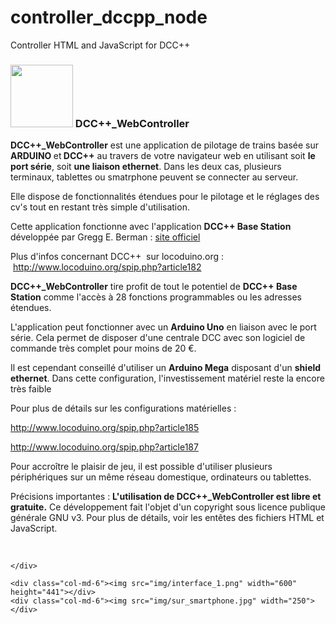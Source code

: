 # controller_dccpp_node
Controller HTML and JavaScript for DCC++



<body>
<div class="jumbotron">
  <div class="container">
    <h3><img src="img/logo.png" width="100">   DCC++<span class="text-justify">_WebController</span></h3>
  </div>
</div>
<div class="container">
  <div class="row">
    <div class="col-md-6">
      <p class="text-justify"><strong>DCC++_WebController</strong> est une application de pilotage de trains <strong></strong>basée sur<strong> ARDUINO </strong>et<strong> DCC++</strong> au travers de votre navigateur web en utilisant soit <strong>le port série</strong>, soit <strong>une liaison ethernet</strong>. Dans les deux cas, plusieurs terminaux, tablettes ou smatrphone peuvent se connecter au serveur.</p>
      <p class="text-justify"> Elle dispose de fonctionnalités  étendues pour le pilotage et le réglages des cv's tout en restant très simple d'utilisation.</p>
      <p class="text-justify">Cette application fonctionne avec l'application <strong>DCC++ Base Station</strong> développée par Gregg E. Berman : <a href="https://sites.google.com/site/dccppsite/">site officiel</a></p>
      <p class="text-justify">Plus d'infos concernant DCC++  sur locoduino.org :<br>
         <a href="http://www.locoduino.org/spip.php?article182">http://www.locoduino.org/spip.php?article182</a></p>
      <p class="text-justify"><strong>DCC++_WebController</strong> tire profit de tout le potentiel de <strong>DCC++ Base Station</strong> comme l'accès à 28 fonctions programmables ou les adresses étendues.</p>
      <p class="text-justify">L'application peut fonctionner avec un <strong>Arduino Uno</strong> en liaison avec le port série. Cela permet de disposer d'une centrale DCC avec son logiciel de commande très complet pour moins de 20 €. </p>
      <p class="text-justify">Il est cependant conseillé d'utiliser un <strong>Arduino Mega</strong> disposant d'un <strong>shield ethernet</strong>. Dans cette configuration, l'investissement matériel reste la encore très faible</p>
      <p class="text-justify">Pour plus de détails sur les configurations matérielles : </p>
      <p class="text-justify"><a href="http://www.locoduino.org/spip.php?article185">http://www.locoduino.org/spip.php?article185</a></p>
      <p class="text-justify"><a href="http://www.locoduino.org/spip.php?article187">http://www.locoduino.org/spip.php?article187</a></p>
      <p class="text-justify">Pour accroître le plaisir de jeu, il est possible d'utiliser plusieurs périphériques sur un même réseau domestique, ordinateurs ou tablettes.</p>
      <p class="text-justify">Précisions importantes : <strong>L'utilisation de DCC++_WebController est libre et gratuite.</strong> Ce développement fait l'objet d'un copyright sous licence publique générale GNU v3. Pour plus de détails, voir les entêtes des fichiers HTML et JavaScript.</p>
      <p class="text-justify">&nbsp;</p>
      
    </div>
    
    <div class="col-md-6"><img src="img/interface_1.png" width="600" height="441"></div>
    <div class="col-md-6"><img src="img/sur_smartphone.jpg" width="250"></div>
  </div>

</div>
<!-- /container --> 
</body>
</html>
